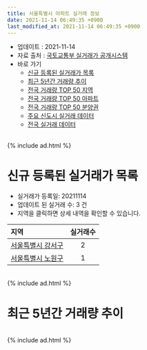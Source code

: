 ```yaml
---
title: 서울특별시 아파트 실거래 정보
date: 2021-11-14 06:49:35 +0900
last_modified_at: 2021-11-14 06:49:35 +0900
---
```


* 업데이트 : 2021-11-14
* 자료 출처 : [국토교통부 실거래가 공개시스템](http://rt.molit.go.kr)
* 바로 가기
    * [신규 등록된 실거래가 목록](#신규-등록된-실거래가-목록)
    * [최근 5년간 거래량 추이](#최근-5년간-거래량-추이)
    * [전국 거래량 TOP 50 지역](https://inasie.github.io/apt-trade-info/최근-3개월-전국에서-가장-거래가-많이-발생한-지역)
    * [전국 거래량 TOP 50 아파트](https://inasie.github.io/apt-trade-info/최근-3개월-전국에서-가장-거래가-많이-발생한-아파트)
    * [전국 거래량 TOP 50 분양권](https://inasie.github.io/apt-trade-info/최근-3개월-전국에서-가장-거래가-많이-발생한-분양권)
    * [주요 신도시 실거래 데이터](https://inasie.github.io/apt-trade-info/주요-신도시)
    * [전국 실거래 데이터](https://inasie.github.io/apt-trade-info/전국)

<br>
{% include ad.html %}
<br>

# 신규 등록된 실거래가 목록
* 실거래가 등록일: 20211114
* 업데이트 된 실거래 수: 3 건
* 지역을 클릭하면 상세 내역을 확인할 수 있습니다.


|지역|실거래수|
|:---|:---:|
|[서울특별시 강서구](https://inasie.github.io/apt-trade-info/서울특별시-강서구)|2|
|[서울특별시 노원구](https://inasie.github.io/apt-trade-info/서울특별시-노원구)|1|


<br>
{% include ad.html %}
<br>

# 최근 5년간 거래량 추이


<div style="width:100%;">
    <canvas id="deal_progress" height="200"></canvas>
</div>

<script>
new Chart(document.getElementById("deal_progress"), {
    type: 'line',
    data: {
        labels: ['201611','201612','201701','201702','201703','201704','201705','201706','201707','201708','201709','201710','201711','201712','201801','201802','201803','201804','201805','201806','201807','201808','201809','201810','201811','201812','201901','201902','201903','201904','201905','201906','201907','201908','201909','201910','201911','201912','202001','202002','202003','202004','202005','202006','202007','202008','202009','202010','202011','202012','202101','202102','202103','202104','202105','202106','202107','202108','202109','202110','202111'],
        datasets: [{
            label: '매매',
            pointRadius: 1,
            data: [5744, 4204, 3705, 5704, 8537, 9311, 14687, 12754, 14805, 5090, 6829, 6290, 8085, 8489, 12898, 9358, 9494, 4600, 4809, 5391, 7209, 15196, 7322, 3353, 2021, 1754, 1827, 1528, 2464, 3201, 4649, 7162, 9248, 6919, 7308, 11957, 11869, 9955, 6777, 8555, 4505, 3110, 5654, 16820, 11984, 5171, 3967, 4478, 6543, 7765, 5883, 3951, 3887, 7397, 9245, 4421, 4814, 4298, 2761, 1995, 106],
            borderColor: "rgba(255, 201, 14, 1)",
            backgroundColor: "rgba(255, 201, 14, 0.5)",
            fill: false,
            lineTension: 0
        },{
            label: '전월세',
            pointRadius: 1,
            data: [12473, 14598, 12446, 15375, 14202, 11930, 12148, 12341, 12539, 12442, 12537, 10635, 11737, 13133, 13888, 12902, 15625, 11134, 11041, 11383, 11596, 12518, 11929, 13200, 11007, 12724, 14175, 12250, 13513, 10532, 10948, 11401, 11785, 12274, 10808, 13734, 12364, 15980, 13948, 17221, 12510, 12300, 12549, 13820, 16004, 13360, 11616, 12784, 12984, 13136, 13123, 12435, 13672, 23755, 24548, 17967, 14181, 16106, 11585, 12256, 2513],
            borderColor: "rgba(0, 141, 185, 1)",
            backgroundColor: "rgba(0, 141, 185, 0.5)",
            fill: false,
            lineTension: 0
        }
        ]
    },
    options: {
        responsive: true,
        title: {
            display: false
        },
        tooltips: {
            mode: 'index',
            intersect: false
        },
        hover: {
            mode: 'nearest',
            intersect: true
        },
        scales: {
            xAxes: [{
                display: true,
                scaleLabel: {
                    display: true,
                    labelString: '년/월'
                }
            }],
            yAxes: [{
                display: true,
                ticks: {
                    suggestedMin: 0,
                },
                scaleLabel: {
                    display: true,
                    labelString: '실거래 수'
                }
            }]
        }
    }
});

</script>


<br>
{% include ad.html %}
<br>

